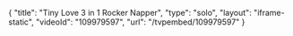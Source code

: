 {
    "title": "Tiny Love 3 in 1 Rocker Napper",
    "type": "solo",
    "layout": "iframe-static",
    "videoId": "109979597",
    "url": "\/tvpembed\/109979597"
}